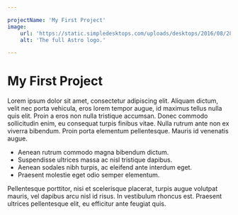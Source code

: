 ```yaml
---

projectName: 'My First Project'
image:
    url: 'https://static.simpledesktops.com/uploads/desktops/2016/08/28/Wind-Vector-resize.png'
    alt: 'The full Astro logo.'

---
```


# My First Project

Lorem ipsum dolor sit amet, consectetur adipiscing elit. Aliquam dictum, velit nec porta vehicula, eros lorem tempor augue, id maximus tellus nulla quis elit. Proin a eros non nulla tristique accumsan. Donec commodo sollicitudin enim, eu consequat turpis finibus vitae. Nulla rutrum ante non ex viverra bibendum. Proin porta elementum pellentesque. Mauris id venenatis augue. 

- Aenean rutrum commodo magna bibendum dictum.
- Suspendisse ultrices massa ac nisl tristique dapibus.
- Aenean sodales nibh turpis, ac eleifend ante interdum eget.
- Praesent molestie eget odio semper elementum.

Pellentesque porttitor, nisi et scelerisque placerat, turpis augue volutpat mauris, vel dapibus arcu nisl id risus. In vestibulum rhoncus est. Praesent ultrices pellentesque elit, eu efficitur ante feugiat quis.
